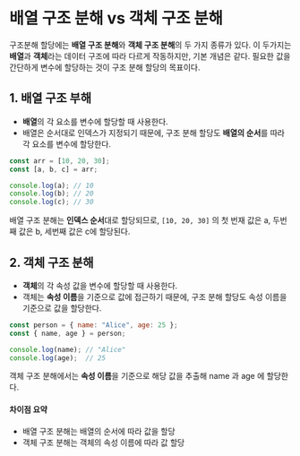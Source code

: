 배열 구조 분해 vs 객체 구조 분해
===
구조분해 할당에는 **배열 구조 분해**와 **객체 구조 분해**의 두 가지 종류가 있다. 이 두가지는 **배열**과 **객체**라는 데이터 구조에 따라 다르게 작동하지만, 기본 개념은 같다. 필요한 값을 간단하게 변수에 할당하는 것이 구조 분해 할당의 목표이다.

## 1. 배열 구조 부해
- **배열**의 각 요소를 변수에 할당할 때 사용한다.
- 배열은 순서대로 인덱스가 지정되기 때문에, 구조 분해 할당도 **배열의 순서**를 따라 각 요소를 변수에 할당한다.

```js
const arr = [10, 20, 30];
const [a, b, c] = arr;

console.log(a); // 10
console.log(b); // 20
console.log(c); // 30
```
배열 구조 분해는 **인덱스 순서**대로 할당되므로, `[10, 20, 30]` 의 첫 번재 값은 a, 두번째 값은 b, 세번째 값은 c에 할당된다.

## 2. 객체 구조 분해
- **객체**의 각 속성 값을 변수에 할당할 때 사용한다.
- 객체는 **속성 이름**을 기준으로 값에 접근하기 때문에, 구조 분해 할당도 속성 이름을 기준으로 값을 할당한다.

```js
const person = { name: "Alice", age: 25 };
const { name, age } = person;

console.log(name); // "Alice"
console.log(age);  // 25
```
객체 구조 분해에서는 **속성 이름**을 기준으로 해당 값을 추출해 name 과 age 에 할당한다.

#### 차이점 요약
- 배열 구조 분해는 배열의 순서에 따라 값을 할당
- 객체 구조 분해는 객체의 속성 이름에 따라 값 할당